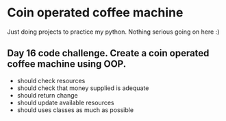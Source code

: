 # Coin operated coffee machine
Just doing projects to practice my python.  Nothing serious going on here :)

## Day 16 code challenge.  Create a coin operated coffee machine using OOP.

- should check resources
- should check that money supplied is adequate
- should return change
- should update available resources
- should uses classes as much as possible